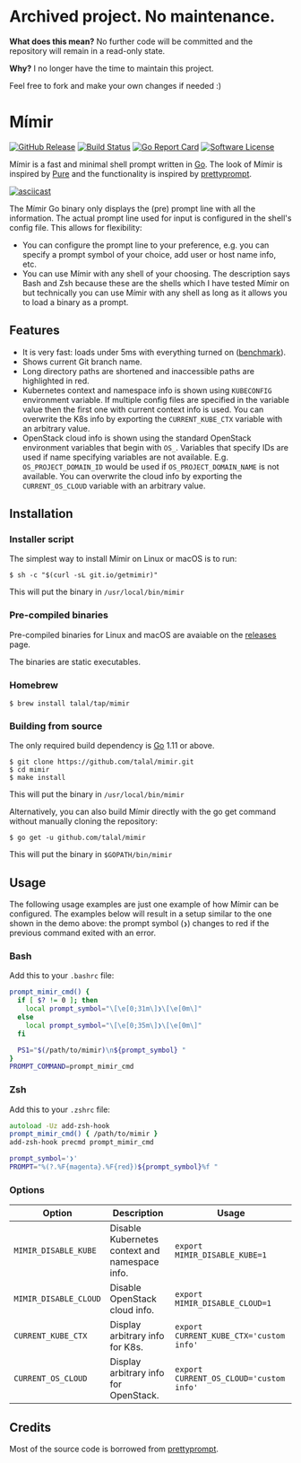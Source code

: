 # Archived project. No maintenance.

**What does this mean?** No further code will be committed and the repository
will remain in a read-only state.

**Why?** I no longer have the time to maintain this project.

Feel free to fork and make your own changes if needed :)

# Mímir

[![GitHub Release](https://img.shields.io/github/release/talal/mimir.svg?style=flat-square)](https://github.com/talal/mimir/releases/latest)
[![Build Status](https://img.shields.io/travis/talal/mimir/master.svg?style=flat-square)](https://travis-ci.org/talal/mimir)
[![Go Report Card](https://goreportcard.com/badge/github.com/talal/mimir?style=flat-square)](https://goreportcard.com/report/github.com/talal/mimir)
[![Software License](https://img.shields.io/github/license/talal/mimir.svg?style=flat-square)](LICENSE)

Mímir is a fast and minimal shell prompt written in [Go](https://golang.org).
The look of Mímir is inspired by [Pure](https://github.com/sindresorhus/pure)
and the functionality is inspired by
[prettyprompt](https://github.com/majewsky/gofu#prettyprompt).

[![asciicast](https://asciinema.org/a/225675.svg)](https://asciinema.org/a/225675)

The Mímir Go binary only displays the (pre) prompt line with all the
information. The actual prompt line used for input is configured in the shell's
config file. This allows for flexibility:
- You can configure the prompt line to your preference, e.g. you can specify a
  prompt symbol of your choice, add user or host name info, etc.
- You can use Mímir with any shell of your choosing. The description says Bash
  and Zsh because these are the shells which I have tested Mímir on but
  technically you can use Mímir with any shell as long as it allows you to load
  a binary as a prompt.

## Features

- It is very fast: loads under 5ms with everything turned on
  ([benchmark](https://asciinema.org/a/225680)).
- Shows current Git branch name.
- Long directory paths are shortened and inaccessible paths are highlighted in
  red.
- Kubernetes context and namespace info is shown using `KUBECONFIG` environment
  variable. If multiple config files are specified in the variable value then
  the first one with current context info is used. You can overwrite the K8s
  info by exporting the `CURRENT_KUBE_CTX` variable with an arbitrary value.
- OpenStack cloud info is shown using the standard OpenStack environment
  variables that begin with `OS_`. Variables that specify IDs are used if name
  specifying variables are not available. E.g. `OS_PROJECT_DOMAIN_ID` would be
  used if `OS_PROJECT_DOMAIN_NAME` is not available. You can overwrite the cloud
  info by exporting the `CURRENT_OS_CLOUD` variable with an arbitrary value.


## Installation

### Installer script

The simplest way to install Mímir on Linux or macOS is to run:

```
$ sh -c "$(curl -sL git.io/getmimir)"
```

This will put the binary in `/usr/local/bin/mimir`

### Pre-compiled binaries

Pre-compiled binaries for Linux and macOS are avaiable on the
[releases][releases] page.

[releases]: https://github.com/talal/mimir/releases

The binaries are static executables.

### Homebrew

```
$ brew install talal/tap/mimir
```

### Building from source

The only required build dependency is [Go](https://golang.org/) 1.11 or above.

```
$ git clone https://github.com/talal/mimir.git
$ cd mimir
$ make install
```

This will put the binary in `/usr/local/bin/mimir`

Alternatively, you can also build Mímir directly with the go get command without
manually cloning the repository:

```
$ go get -u github.com/talal/mimir
```

This will put the binary in `$GOPATH/bin/mimir`

## Usage

The following usage examples are just one example of how Mímir can be
configured. The examples below will result in a setup similar to the one shown
in the demo above: the prompt symbol (`❯`) changes to red if the previous
command exited with an error.

### Bash

Add this to your `.bashrc` file:

```bash
prompt_mimir_cmd() {
  if [ $? != 0 ]; then
    local prompt_symbol="\[\e[0;31m\]❯\[\e[0m\]"
  else
    local prompt_symbol="\[\e[0;35m\]❯\[\e[0m\]"
  fi

  PS1="$(/path/to/mimir)\n${prompt_symbol} "
}
PROMPT_COMMAND=prompt_mimir_cmd
```

### Zsh

Add this to your `.zshrc` file:

```zsh
autoload -Uz add-zsh-hook
prompt_mimir_cmd() { /path/to/mimir }
add-zsh-hook precmd prompt_mimir_cmd

prompt_symbol='❯'
PROMPT="%(?.%F{magenta}.%F{red})${prompt_symbol}%f "
```

### Options

| Option | Description | Usage |
| --- | --- | --- |
| `MIMIR_DISABLE_KUBE` | Disable Kubernetes context and namespace info. | `export MIMIR_DISABLE_KUBE=1` |
| `MIMIR_DISABLE_CLOUD` | Disable OpenStack cloud info. | `export MIMIR_DISABLE_CLOUD=1` |
| `CURRENT_KUBE_CTX` | Display arbitrary info for K8s. | `export CURRENT_KUBE_CTX='custom info'` |
| `CURRENT_OS_CLOUD` | Display arbitrary info for OpenStack. | `export CURRENT_OS_CLOUD='custom info'` |

## Credits

Most of the source code is borrowed from
[prettyprompt](https://github.com/majewsky/gofu#prettyprompt).

